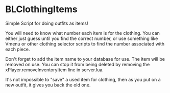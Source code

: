 # BLClothingItems
Simple Script for doing outfits as items!

You will need to know what number each item is for the clothing. You can either just guess until you find the correct number, or use something like Vmenu or other clothing selector scripts to find the number associated with each piece.

Don't forget to add the item name to your database for use. The item will be removed on use. You can stop it from being deleted by removing the xPlayer.removeInventoryItem line in server.lua.

It's not impossible to "save" a used item for clothing, then as you put on a new outfit, it gives you back the old one.
